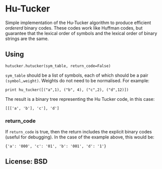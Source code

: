 # Hu-Tucker
Simple implementation of the Hu-Tucker algorithm to produce efficient *ordererd* binary codes. These codes work like Huffman codes, but guarantee that the lexical order of symbols and the lexical order of binary strings are the same.

## Using

    hutucker.hutucker(sym_table, return_code=False)
    
`sym_table` should be a list of symbols, each of which should be a pair `(symbol,weight)`. Weights do not need to be normalised. For example:

    print hu_tucker([("a",1), ("b", 4), ("c",2), ("d",12)])
    
The result is a binary tree representing the Hu Tucker code, in this case:

    [[['a', 'b'], 'c'], 'd']
    
### return_code
If `return_code` is true, then the return includes the explicit binary codes (useful for debugging). In the case of the example above, this would be:

    {'a': '000', 'c': '01', 'b': '001', 'd': '1'}
    
## License: BSD



